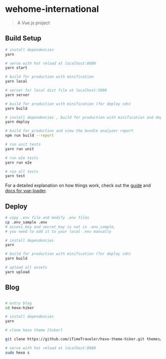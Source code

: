 # wehome-international

> A Vue.js project

## Build Setup

``` bash
# install dependencies
yarn

# serve with hot reload at localhost:8080
yarn start

# build for production with minification
yarn local

# server for local dist file at localhost:5000
yarn server

# build for production with minification (for deploy cdn)
yarn build

# install dependencies , build for production with minification and deploy cdn
yarn deploy

# build for production and view the bundle analyzer report
npm run build --report

# run unit tests
yarn run unit

# run e2e tests
yarn run e2e

# run all tests
yarn test
```

For a detailed explanation on how things work, check out the [guide](http://vuejs-templates.github.io/webpack/) and [docs for vue-loader](http://vuejs.github.io/vue-loader).


## Deploy
```bash
# copy .env file and modify .env files
cp .env_sample .env
# access_key and secret_key is not in .env_sample,
# you need to add it to your local .env manually

# install dependencies
yarn

# build for production with minification (for deploy cdn)
yarn build

# upload all assets
yarn upload

```

## Blog

```bash

# entry blog
cd hexo-hiker

# install dependencies
yarn

# clone hexo theme [hiker]

git clone https://github.com/iTimeTraveler/hexo-theme-hiker.git themes/hiker

# serve with hot reload at localhost:8080
sudo hexo s

```
